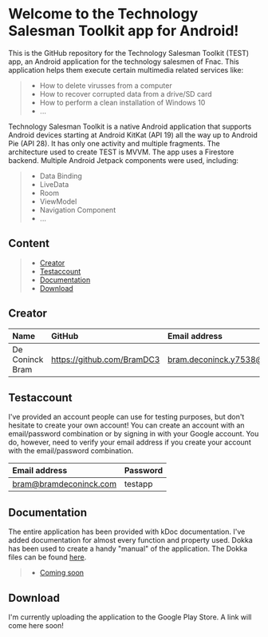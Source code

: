 # Welcome to the Technology Salesman Toolkit app for Android!

This is the GitHub repository for the Technology Salesman Toolkit (TEST) app, an Android application for the technology salesmen of Fnac. This application helps them execute certain multimedia related services like:
> - How to delete virusses from a computer
> - How to recover corrupted data from a drive/SD card
> - How to perform a clean installation of Windows 10
> - ...

Technology Salesman Toolkit is a native Android application that supports Android devices starting at Android KitKat (API 19) all the way up to Android Pie (API 28). It has only one activity and multiple fragments. The architecture used to create TEST is MVVM. The app uses a Firestore backend. Multiple Android Jetpack components were used, including:
> - Data Binding
> - LiveData
> - Room
> - ViewModel
> - Navigation Component
> - ...

## Content

> - [Creator](#creator)
> - [Testaccount](#testaccount)
> - [Documentation](#documentation)
> - [Download](#download)

## Creator

| Name     | GitHub                        | Email address                               |
| :---     | :---                          | :---                                |
| De Coninck Bram | <https://github.com/BramDC3> | [bram.deconinck.y7538@student.hogent.be](mailto:bram.deconinck.y7538@student.hogent.be) |

## Testaccount

I've provided an account people can use for testing purposes, but don't hesitate to create your own account! You can create an account with an email/password combination or by signing in with your Google account. You do, however, need to verify your email address if you create your account with the email/password combination.

| Email address     | Password    |
| :---     | :---   |
| bram@bramdeconinck.com | testapp |

## Documentation

The entire application has been provided with kDoc documentation. I've added documentation for almost every function and property used. Dokka has been used to create a handy "manual" of the application. The Dokka files can be found [here](../doc).
> - [Coming soon](#)

## Download

I'm currently uploading the application to the Google Play Store. A link will come here soon!
